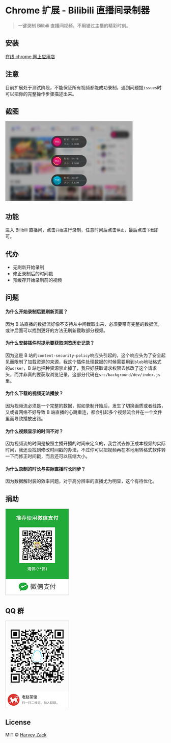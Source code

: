 # Chrome 扩展 - Bilibili 直播间录制器

> 一键录制 Bilibili 直播间视频，不用错过主播的精彩时刻。

## 安装

[在线 chrome 网上应用店](https://chrome.google.com/webstore/detail/nagmkdppcmenlcgelpgkjoknakghllml)

## 注意

目前扩展处于测试阶段，不能保证所有视频都能成功录制，遇到问题提`issues`时可以把你的完整操作步骤描述出来。

## 截图
<img src="./images/screenshot.png" width="400">

## 功能

进入 Bilibili 直播间，点击`开始`进行录制，任意时间后点击`停止`，最后点击`下载`即可。

## 代办

-   无刷新开始录制
-   修正录制后的时间戳
-   预缓存开始录制前的视频

## 问题

#### 为什么开始录制后要刷新页面？

因为 B 站直播的数据流好像不支持从中间截取出来，必须要带有完整的数据流，或许后面可以找到更好的方法无刷新截取部分视频。

#### 为什么安装插件时提示要获取浏览历史记录？

因为这是 B 站的`content-security-policy`响应头引起的，这个响应头为了安全起见而限制了加载资源的来源，我这个插件处理数据的时候需要用到`blob`地址格式的`worker`，B 站也把种资源禁止掉了，我只好获取请求权限去修改了这个请求头，而并非真的要获取浏览记录，这部分代码在`src/background/dev/index.js`里。

#### 为什么下载的视频无法播放？

因为视频流必须是一个完整的数据，假如录制开始后，发生了切换画质或者线路，又或者网络不好导致 B 站直播的心跳重连，都会引起多个视频流合并在一个文件里而导致播放出错。

#### 为什么视频显示的时间不对？

因为视频流的时间是按照主播开播的时间来定义的，我尝试去修正成本视频的实际时间，我还没找到修改时间戳的办法，不过你可以把视频再在本地用转格式软件转一下而修正时间戳，而且还可以压缩大小。

#### 为什么录制的时长与实际直播时长同步？

因为数据解封装的效率问题，对于高分辨率的直播尤为明显，这个有待优化。

## 捐助

![捐助](./images/wechatpay.jpg)

## QQ 群

![QQ 群](./images/qqgroup.png)

## License

MIT © [Harvey Zack](https://sleepy.im/)
